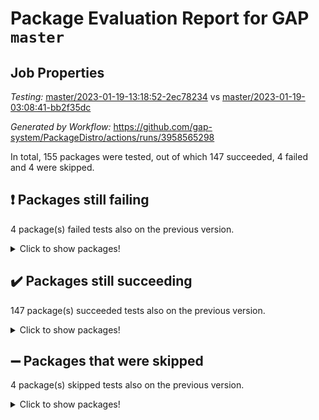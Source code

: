 # Package Evaluation Report for GAP `master`

## Job Properties

*Testing:* [master/2023-01-19-13:18:52-2ec78234](https://github.com/gap-system/PackageDistro/blob/data/reports/master/2023-01-19-13:18:52-2ec78234) vs [master/2023-01-19-03:08:41-bb2f35dc](https://github.com/gap-system/PackageDistro/blob/data/reports/master/2023-01-19-03:08:41-bb2f35dc)

*Generated by Workflow:* https://github.com/gap-system/PackageDistro/actions/runs/3958565298

In total, 155 packages were tested, out of which 147 succeeded, 4 failed and 4 were skipped.

## :exclamation: Packages still failing

4 package(s) failed tests also on the previous version.
<details><summary>Click to show packages!</summary>

- groupoids 1.71 [(failure)](https://github.com/gap-system/PackageDistro/actions/runs/3958565298/jobs/6780574961)
- guava 3.18 [(failure)](https://github.com/gap-system/PackageDistro/actions/runs/3958565298/jobs/6780575443)
- semigroups 5.2.0 [(failure)](https://github.com/gap-system/PackageDistro/actions/runs/3958565298/jobs/6780587472)
- xmod 2.88 [(failure)](https://github.com/gap-system/PackageDistro/actions/runs/3958565298/jobs/6780593019)
</details>

## :heavy_check_mark: Packages still succeeding

147 package(s) succeeded tests also on the previous version.
<details><summary>Click to show packages!</summary>

- 4ti2interface 2023.01-01 [(success)](https://github.com/gap-system/PackageDistro/actions/runs/3958565298/jobs/6780562969)
- ace 5.6.2 [(success)](https://github.com/gap-system/PackageDistro/actions/runs/3958565298/jobs/6780563250)
- aclib 1.3.2 [(success)](https://github.com/gap-system/PackageDistro/actions/runs/3958565298/jobs/6780563462)
- agt 0.3.1 [(success)](https://github.com/gap-system/PackageDistro/actions/runs/3958565298/jobs/6780563716)
- alnuth 3.2.1 [(success)](https://github.com/gap-system/PackageDistro/actions/runs/3958565298/jobs/6780563950)
- anupq 3.3.0 [(success)](https://github.com/gap-system/PackageDistro/actions/runs/3958565298/jobs/6780564122)
- atlasrep 2.1.6 [(success)](https://github.com/gap-system/PackageDistro/actions/runs/3958565298/jobs/6780564324)
- autodoc 2022.10.20 [(success)](https://github.com/gap-system/PackageDistro/actions/runs/3958565298/jobs/6780564504)
- automata 1.15 [(success)](https://github.com/gap-system/PackageDistro/actions/runs/3958565298/jobs/6780564659)
- automgrp 1.3.2 [(success)](https://github.com/gap-system/PackageDistro/actions/runs/3958565298/jobs/6780564825)
- autpgrp 1.11 [(success)](https://github.com/gap-system/PackageDistro/actions/runs/3958565298/jobs/6780565002)
- cap 2023.01-07 [(success)](https://github.com/gap-system/PackageDistro/actions/runs/3958565298/jobs/6780565203)
- caratinterface 2.3.4 [(success)](https://github.com/gap-system/PackageDistro/actions/runs/3958565298/jobs/6780565366)
- cddinterface 2022.11.01 [(success)](https://github.com/gap-system/PackageDistro/actions/runs/3958565298/jobs/6780565576)
- circle 1.6.5 [(success)](https://github.com/gap-system/PackageDistro/actions/runs/3958565298/jobs/6780565775)
- classicpres 1.22 [(success)](https://github.com/gap-system/PackageDistro/actions/runs/3958565298/jobs/6780565971)
- cohomolo 1.6.11 [(success)](https://github.com/gap-system/PackageDistro/actions/runs/3958565298/jobs/6780566175)
- congruence 1.2.4 [(success)](https://github.com/gap-system/PackageDistro/actions/runs/3958565298/jobs/6780566355)
- corelg 1.56 [(success)](https://github.com/gap-system/PackageDistro/actions/runs/3958565298/jobs/6780566553)
- crime 1.6 [(success)](https://github.com/gap-system/PackageDistro/actions/runs/3958565298/jobs/6780566717)
- crisp 1.4.6 [(success)](https://github.com/gap-system/PackageDistro/actions/runs/3958565298/jobs/6780566925)
- crypting 0.10.4 [(success)](https://github.com/gap-system/PackageDistro/actions/runs/3958565298/jobs/6780567103)
- cryst 4.1.25 [(success)](https://github.com/gap-system/PackageDistro/actions/runs/3958565298/jobs/6780567317)
- crystcat 1.1.10 [(success)](https://github.com/gap-system/PackageDistro/actions/runs/3958565298/jobs/6780567714)
- ctbllib 1.3.4 [(success)](https://github.com/gap-system/PackageDistro/actions/runs/3958565298/jobs/6780567984)
- cubefree 1.19 [(success)](https://github.com/gap-system/PackageDistro/actions/runs/3958565298/jobs/6780568183)
- curlinterface 2.3.1 [(success)](https://github.com/gap-system/PackageDistro/actions/runs/3958565298/jobs/6780568363)
- cvec 2.7.6 [(success)](https://github.com/gap-system/PackageDistro/actions/runs/3958565298/jobs/6780568546)
- datastructures 0.3.0 [(success)](https://github.com/gap-system/PackageDistro/actions/runs/3958565298/jobs/6780568727)
- deepthought 1.0.6 [(success)](https://github.com/gap-system/PackageDistro/actions/runs/3958565298/jobs/6780568917)
- design 1.7 [(success)](https://github.com/gap-system/PackageDistro/actions/runs/3958565298/jobs/6780569149)
- difsets 2.3.1 [(success)](https://github.com/gap-system/PackageDistro/actions/runs/3958565298/jobs/6780569371)
- digraphs 1.6.1 [(success)](https://github.com/gap-system/PackageDistro/actions/runs/3958565298/jobs/6780569570)
- edim 1.3.6 [(success)](https://github.com/gap-system/PackageDistro/actions/runs/3958565298/jobs/6780569737)
- example 4.3.3 [(success)](https://github.com/gap-system/PackageDistro/actions/runs/3958565298/jobs/6780570011)
- examplesforhomalg 2022.11-01 [(success)](https://github.com/gap-system/PackageDistro/actions/runs/3958565298/jobs/6780570165)
- factint 1.6.3 [(success)](https://github.com/gap-system/PackageDistro/actions/runs/3958565298/jobs/6780570389)
- ferret 1.0.9 [(success)](https://github.com/gap-system/PackageDistro/actions/runs/3958565298/jobs/6780570670)
- fga 1.4.0 [(success)](https://github.com/gap-system/PackageDistro/actions/runs/3958565298/jobs/6780570876)
- fining 1.5.4 [(success)](https://github.com/gap-system/PackageDistro/actions/runs/3958565298/jobs/6780571046)
- float 1.0.3 [(success)](https://github.com/gap-system/PackageDistro/actions/runs/3958565298/jobs/6780571236)
- format 1.4.3 [(success)](https://github.com/gap-system/PackageDistro/actions/runs/3958565298/jobs/6780571426)
- forms 1.2.9 [(success)](https://github.com/gap-system/PackageDistro/actions/runs/3958565298/jobs/6780571585)
- fplsa 1.2.6 [(success)](https://github.com/gap-system/PackageDistro/actions/runs/3958565298/jobs/6780571783)
- fr 2.4.12 [(success)](https://github.com/gap-system/PackageDistro/actions/runs/3958565298/jobs/6780571953)
- francy 1.2.5 [(success)](https://github.com/gap-system/PackageDistro/actions/runs/3958565298/jobs/6780572172)
- fwtree 1.3 [(success)](https://github.com/gap-system/PackageDistro/actions/runs/3958565298/jobs/6780572371)
- gapdoc 1.6.6 [(success)](https://github.com/gap-system/PackageDistro/actions/runs/3958565298/jobs/6780572618)
- gauss 2023.01-01 [(success)](https://github.com/gap-system/PackageDistro/actions/runs/3958565298/jobs/6780572871)
- gaussforhomalg 2022.08-03 [(success)](https://github.com/gap-system/PackageDistro/actions/runs/3958565298/jobs/6780573058)
- gbnp 1.0.5 [(success)](https://github.com/gap-system/PackageDistro/actions/runs/3958565298/jobs/6780573323)
- generalizedmorphismsforcap 2022.12-01 [(success)](https://github.com/gap-system/PackageDistro/actions/runs/3958565298/jobs/6780573533)
- genss 1.6.8 [(success)](https://github.com/gap-system/PackageDistro/actions/runs/3958565298/jobs/6780573769)
- gradedmodules 2022.09-02 [(success)](https://github.com/gap-system/PackageDistro/actions/runs/3958565298/jobs/6780574368)
- gradedringforhomalg 2022.11-01 [(success)](https://github.com/gap-system/PackageDistro/actions/runs/3958565298/jobs/6780574640)
- grape 4.9.0 [(success)](https://github.com/gap-system/PackageDistro/actions/runs/3958565298/jobs/6780574790)
- grpconst 2.6.3 [(success)](https://github.com/gap-system/PackageDistro/actions/runs/3958565298/jobs/6780575127)
- guarana 0.96.3 [(success)](https://github.com/gap-system/PackageDistro/actions/runs/3958565298/jobs/6780575299)
- hap 1.49 [(success)](https://github.com/gap-system/PackageDistro/actions/runs/3958565298/jobs/6780575663)
- hapcryst 0.1.15 [(success)](https://github.com/gap-system/PackageDistro/actions/runs/3958565298/jobs/6780575830)
- hecke 1.5.3 [(success)](https://github.com/gap-system/PackageDistro/actions/runs/3958565298/jobs/6780575996)
- help 3.5 [(success)](https://github.com/gap-system/PackageDistro/actions/runs/3958565298/jobs/6780576176)
- homalg 2022.12-02 [(success)](https://github.com/gap-system/PackageDistro/actions/runs/3958565298/jobs/6780576364)
- homalgtocas 2022.11-02 [(success)](https://github.com/gap-system/PackageDistro/actions/runs/3958565298/jobs/6780576540)
- idrel 2.44 [(success)](https://github.com/gap-system/PackageDistro/actions/runs/3958565298/jobs/6780576795)
- images 1.3.1 [(success)](https://github.com/gap-system/PackageDistro/actions/runs/3958565298/jobs/6780576953)
- intpic 0.3.0 [(success)](https://github.com/gap-system/PackageDistro/actions/runs/3958565298/jobs/6780577120)
- io 4.8.0 [(success)](https://github.com/gap-system/PackageDistro/actions/runs/3958565298/jobs/6780577328)
- io_forhomalg 2022.11-01 [(success)](https://github.com/gap-system/PackageDistro/actions/runs/3958565298/jobs/6780577588)
- irredsol 1.4.4 [(success)](https://github.com/gap-system/PackageDistro/actions/runs/3958565298/jobs/6780577775)
- json 2.1.1 [(success)](https://github.com/gap-system/PackageDistro/actions/runs/3958565298/jobs/6780577972)
- jupyterkernel 1.4.1 [(success)](https://github.com/gap-system/PackageDistro/actions/runs/3958565298/jobs/6780578160)
- jupyterviz 1.5.6 [(success)](https://github.com/gap-system/PackageDistro/actions/runs/3958565298/jobs/6780578391)
- kan 1.34 [(success)](https://github.com/gap-system/PackageDistro/actions/runs/3958565298/jobs/6780578645)
- kbmag 1.5.11 [(success)](https://github.com/gap-system/PackageDistro/actions/runs/3958565298/jobs/6780578865)
- laguna 3.9.5 [(success)](https://github.com/gap-system/PackageDistro/actions/runs/3958565298/jobs/6780579035)
- liealgdb 2.2.1 [(success)](https://github.com/gap-system/PackageDistro/actions/runs/3958565298/jobs/6780579242)
- liepring 2.8 [(success)](https://github.com/gap-system/PackageDistro/actions/runs/3958565298/jobs/6780579472)
- liering 2.4.2 [(success)](https://github.com/gap-system/PackageDistro/actions/runs/3958565298/jobs/6780579664)
- linearalgebraforcap 2023.01-02 [(success)](https://github.com/gap-system/PackageDistro/actions/runs/3958565298/jobs/6780579820)
- localizeringforhomalg 2022.11-01 [(success)](https://github.com/gap-system/PackageDistro/actions/runs/3958565298/jobs/6780580016)
- loops 3.4.3 [(success)](https://github.com/gap-system/PackageDistro/actions/runs/3958565298/jobs/6780580205)
- lpres 1.0.3 [(success)](https://github.com/gap-system/PackageDistro/actions/runs/3958565298/jobs/6780580379)
- majoranaalgebras 1.5.1 [(success)](https://github.com/gap-system/PackageDistro/actions/runs/3958565298/jobs/6780580626)
- mapclass 1.4.6 [(success)](https://github.com/gap-system/PackageDistro/actions/runs/3958565298/jobs/6780580904)
- matgrp 0.70 [(success)](https://github.com/gap-system/PackageDistro/actions/runs/3958565298/jobs/6780581088)
- matricesforhomalg 2023.01-01 [(success)](https://github.com/gap-system/PackageDistro/actions/runs/3958565298/jobs/6780581249)
- modisom 2.5.3 [(success)](https://github.com/gap-system/PackageDistro/actions/runs/3958565298/jobs/6780581413)
- modulepresentationsforcap 2022.12-01 [(success)](https://github.com/gap-system/PackageDistro/actions/runs/3958565298/jobs/6780581606)
- modules 2022.11-01 [(success)](https://github.com/gap-system/PackageDistro/actions/runs/3958565298/jobs/6780581796)
- monoidalcategories 2022.12-01 [(success)](https://github.com/gap-system/PackageDistro/actions/runs/3958565298/jobs/6780581982)
- nconvex 2022.09-01 [(success)](https://github.com/gap-system/PackageDistro/actions/runs/3958565298/jobs/6780582176)
- nilmat 1.4.2 [(success)](https://github.com/gap-system/PackageDistro/actions/runs/3958565298/jobs/6780582336)
- nock 1.5 [(success)](https://github.com/gap-system/PackageDistro/actions/runs/3958565298/jobs/6780582495)
- normalizinterface 1.3.5 [(success)](https://github.com/gap-system/PackageDistro/actions/runs/3958565298/jobs/6780582726)
- nq 2.5.9 [(success)](https://github.com/gap-system/PackageDistro/actions/runs/3958565298/jobs/6780582984)
- numericalsgps 1.3.1 [(success)](https://github.com/gap-system/PackageDistro/actions/runs/3958565298/jobs/6780583159)
- openmath 11.5.2 [(success)](https://github.com/gap-system/PackageDistro/actions/runs/3958565298/jobs/6780583348)
- orb 4.9.0 [(success)](https://github.com/gap-system/PackageDistro/actions/runs/3958565298/jobs/6780583550)
- packagemanager 1.3.2 [(success)](https://github.com/gap-system/PackageDistro/actions/runs/3958565298/jobs/6780583785)
- patternclass 2.4.3 [(success)](https://github.com/gap-system/PackageDistro/actions/runs/3958565298/jobs/6780583974)
- permut 2.0.4 [(success)](https://github.com/gap-system/PackageDistro/actions/runs/3958565298/jobs/6780584139)
- polenta 1.3.10 [(success)](https://github.com/gap-system/PackageDistro/actions/runs/3958565298/jobs/6780584348)
- polymaking 0.8.6 [(success)](https://github.com/gap-system/PackageDistro/actions/runs/3958565298/jobs/6780584533)
- primgrp 3.4.3 [(success)](https://github.com/gap-system/PackageDistro/actions/runs/3958565298/jobs/6780584758)
- profiling 2.5.2 [(success)](https://github.com/gap-system/PackageDistro/actions/runs/3958565298/jobs/6780584956)
- qpa 1.34 [(success)](https://github.com/gap-system/PackageDistro/actions/runs/3958565298/jobs/6780585165)
- quagroup 1.8.3 [(success)](https://github.com/gap-system/PackageDistro/actions/runs/3958565298/jobs/6780585311)
- radiroot 2.9 [(success)](https://github.com/gap-system/PackageDistro/actions/runs/3958565298/jobs/6780585483)
- rcwa 4.7.1 [(success)](https://github.com/gap-system/PackageDistro/actions/runs/3958565298/jobs/6780585654)
- rds 1.8 [(success)](https://github.com/gap-system/PackageDistro/actions/runs/3958565298/jobs/6780585834)
- recog 1.4.2 [(success)](https://github.com/gap-system/PackageDistro/actions/runs/3958565298/jobs/6780586023)
- repndecomp 1.3.0 [(success)](https://github.com/gap-system/PackageDistro/actions/runs/3958565298/jobs/6780586234)
- repsn 3.1.0 [(success)](https://github.com/gap-system/PackageDistro/actions/runs/3958565298/jobs/6780586465)
- resclasses 4.7.3 [(success)](https://github.com/gap-system/PackageDistro/actions/runs/3958565298/jobs/6780586690)
- ringsforhomalg 2022.11-01 [(success)](https://github.com/gap-system/PackageDistro/actions/runs/3958565298/jobs/6780586933)
- sco 2022.09-01 [(success)](https://github.com/gap-system/PackageDistro/actions/runs/3958565298/jobs/6780587124)
- scscp 2.4.0 [(success)](https://github.com/gap-system/PackageDistro/actions/runs/3958565298/jobs/6780587302)
- sglppow 2.3 [(success)](https://github.com/gap-system/PackageDistro/actions/runs/3958565298/jobs/6780587629)
- sgpviz 0.999.5 [(success)](https://github.com/gap-system/PackageDistro/actions/runs/3958565298/jobs/6780587838)
- simpcomp 2.1.14 [(success)](https://github.com/gap-system/PackageDistro/actions/runs/3958565298/jobs/6780588006)
- singular 2022.09.23 [(success)](https://github.com/gap-system/PackageDistro/actions/runs/3958565298/jobs/6780588190)
- sl2reps 1.1 [(success)](https://github.com/gap-system/PackageDistro/actions/runs/3958565298/jobs/6780588361)
- sla 1.5.3 [(success)](https://github.com/gap-system/PackageDistro/actions/runs/3958565298/jobs/6780588546)
- smallgrp 1.5.1 [(success)](https://github.com/gap-system/PackageDistro/actions/runs/3958565298/jobs/6780588686)
- smallsemi 0.6.13 [(success)](https://github.com/gap-system/PackageDistro/actions/runs/3958565298/jobs/6780588867)
- sonata 2.9.6 [(success)](https://github.com/gap-system/PackageDistro/actions/runs/3958565298/jobs/6780589065)
- sophus 1.27 [(success)](https://github.com/gap-system/PackageDistro/actions/runs/3958565298/jobs/6780589264)
- spinsym 1.5.2 [(success)](https://github.com/gap-system/PackageDistro/actions/runs/3958565298/jobs/6780589503)
- standardff 0.9.4 [(success)](https://github.com/gap-system/PackageDistro/actions/runs/3958565298/jobs/6780589728)
- symbcompcc 1.3.2 [(success)](https://github.com/gap-system/PackageDistro/actions/runs/3958565298/jobs/6780589862)
- thelma 1.3 [(success)](https://github.com/gap-system/PackageDistro/actions/runs/3958565298/jobs/6780590100)
- tomlib 1.2.9 [(success)](https://github.com/gap-system/PackageDistro/actions/runs/3958565298/jobs/6780590246)
- toolsforhomalg 2022.12-01 [(success)](https://github.com/gap-system/PackageDistro/actions/runs/3958565298/jobs/6780590491)
- toric 1.9.5 [(success)](https://github.com/gap-system/PackageDistro/actions/runs/3958565298/jobs/6780590703)
- toricvarieties 2022.07.13 [(success)](https://github.com/gap-system/PackageDistro/actions/runs/3958565298/jobs/6780590882)
- transgrp 3.6.3 [(success)](https://github.com/gap-system/PackageDistro/actions/runs/3958565298/jobs/6780591108)
- ugaly 4.0.3 [(success)](https://github.com/gap-system/PackageDistro/actions/runs/3958565298/jobs/6780591309)
- unipot 1.5 [(success)](https://github.com/gap-system/PackageDistro/actions/runs/3958565298/jobs/6780591570)
- unitlib 4.1.0 [(success)](https://github.com/gap-system/PackageDistro/actions/runs/3958565298/jobs/6780591897)
- utils 0.81 [(success)](https://github.com/gap-system/PackageDistro/actions/runs/3958565298/jobs/6780592130)
- uuid 0.7 [(success)](https://github.com/gap-system/PackageDistro/actions/runs/3958565298/jobs/6780592313)
- walrus 0.9991 [(success)](https://github.com/gap-system/PackageDistro/actions/runs/3958565298/jobs/6780592531)
- wedderga 4.10.2 [(success)](https://github.com/gap-system/PackageDistro/actions/runs/3958565298/jobs/6780592796)
- xmodalg 1.23 [(success)](https://github.com/gap-system/PackageDistro/actions/runs/3958565298/jobs/6780593261)
- yangbaxter 0.10.2 [(success)](https://github.com/gap-system/PackageDistro/actions/runs/3958565298/jobs/6780593496)
- zeromqinterface 0.14 [(success)](https://github.com/gap-system/PackageDistro/actions/runs/3958565298/jobs/6780593775)
</details>

## :heavy_minus_sign: Packages that were skipped

4 package(s) skipped tests also on the previous version.
<details><summary>Click to show packages!</summary>

- browse 1.8.20 [(skipped)](https://github.com/gap-system/PackageDistro/actions/runs/3958565298/jobs/6780295246)
- itc 1.5.1 [(skipped)](https://github.com/gap-system/PackageDistro/actions/runs/3958565298/jobs/6780295246)
- polycyclic 2.16 [(skipped)](https://github.com/gap-system/PackageDistro/actions/runs/3958565298/jobs/6780295246)
- xgap 4.31 [(skipped)](https://github.com/gap-system/PackageDistro/actions/runs/3958565298/jobs/6780295246)
</details>

